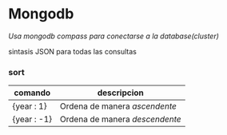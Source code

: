 # Mongodb

_Usa mongodb compass para conectarse a la database(cluster)_

sintasis JSON para todas las consultas



### sort 
|comando|descripcion|
|-------|-----------|
|{year : 1}| Ordena de manera *ascendente*|
|{year : -1}| Ordena de manera *descendente*|
